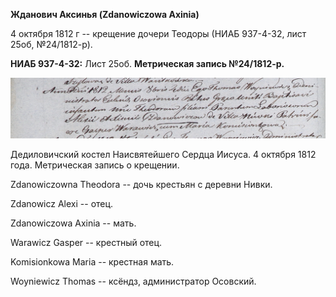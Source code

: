 **Жданович Аксинья (Zdanowiczowa Axinia)**

4 октября 1812 г -- крещение дочери Теодоры (НИАБ 937-4-32, лист 25об,
№24/1812-р).

**НИАБ 937-4-32:** Лист 25об. **Метрическая запись №24/1812-р.**

![](./media/5c657ad7f87dda54f1c6c8d769ee03ee60e90e55.png)

Дедиловичский костел Наисвятейшего Сердца Иисуса. 4 октября 1812 года.
Метрическая запись о крещении.

Zdanowiczowna Theodora -- дочь крестьян с деревни Нивки.

Zdanowicz Alexi -- отец.

Zdanowiczowa Axinia -- мать.

Warawicz Gasper -- крестный отец.

Komisionkowa Maria -- крестная мать.

Woyniewicz Thomas -- ксёндз, администратор Осовский.
